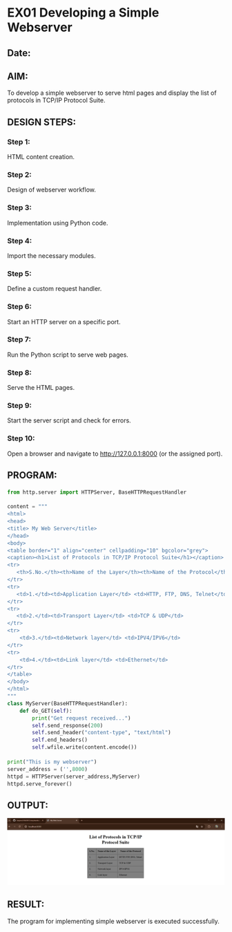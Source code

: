 # EX01 Developing a Simple Webserver
## Date:

## AIM:
To develop a simple webserver to serve html pages and display the list of protocols in TCP/IP Protocol Suite.

## DESIGN STEPS:
### Step 1: 
HTML content creation.

### Step 2:
Design of webserver workflow.

### Step 3:
Implementation using Python code.

### Step 4:
Import the necessary modules.

### Step 5:
Define a custom request handler.

### Step 6:
Start an HTTP server on a specific port.

### Step 7:
Run the Python script to serve web pages.

### Step 8:
Serve the HTML pages.

### Step 9:
Start the server script and check for errors.

### Step 10:
Open a browser and navigate to http://127.0.0.1:8000 (or the assigned port).

## PROGRAM:
```py
from http.server import HTTPServer, BaseHTTPRequestHandler

content = """
<html>
<head>
<title> My Web Server</title>
</head>
<body>
<table border="1" align="center" cellpadding="10" bgcolor="grey">
<caption><h1>List of Protocols in TCP/IP Protocol Suite</h1></caption>
<tr>
   <th>S.No.</th><th>Name of the Layer</th><th>Name of the Protocol</th>
</tr>
<tr>
   <td>1.</td><td>Application Layer</td> <td>HTTP, FTP, DNS, Telnet</td>
</tr>
<tr>
   <td>2.</td><td>Transport Layer</td> <td>TCP & UDP</td>
</tr>
<tr>
    <td>3.</td><td>Network layer</td> <td>IPV4/IPV6</td>
</tr>
<tr>
    <td>4.</td><td>Link layer</td> <td>Ethernet</td>
</tr>
</table>
</body>
</html>
"""
class MyServer(BaseHTTPRequestHandler):
    def do_GET(self):
        print("Get request received...")
        self.send_response(200)
        self.send_header("content-type", "text/html")
        self.end_headers()
        self.wfile.write(content.encode())

print("This is my webserver")
server_address = ('',8000)
httpd = HTTPServer(server_address,MyServer)
httpd.serve_forever()
```

## OUTPUT:
![alt text](image.png)

## RESULT:
The program for implementing simple webserver is executed successfully.
